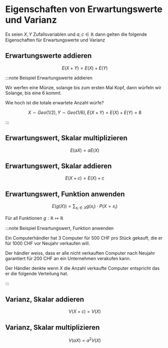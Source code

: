 # Eigenschaften von Erwartungswerte und Varianz

Es seien $X,Y$ Zufallsvariablen und $a,c \in \mathbb{R}$ dann gelten die folgende Eigenschaften für Erwartungswerte und Varianz

## Erwartungswerte addieren

$$E(X+Y) = E(X)+E(Y)$$

:::note Beispiel Erwartungswerte addieren

Wir werfen eine Münze, solange bis zum ersten Mal Kopf, dann würfeln wir Solange, bis eine 6 kommt.

Wie hoch ist die totale erwartete Anzahl würfe?

$$X \sim Geo(1/2), Y \sim Geo(1/6), E(X+Y)=E(X)+E(Y)=8$$

:::

## Erwartungswert, Skalar multiplizieren

$$E(aX) = aE(X)$$

## Erwartungswert, Skalar addieren

$$E(X+c) = E(X)+c$$

## Erwartungswert, Funktion anwenden

$$E(g(X))=\sum_{x_i \in X}{g(x_i)\cdot P(X=x_i)}$$

Für all Funktionen $g: \mathbb{R} \mapsto \mathbb{R}$

:::note Beispiel Erwartungswert, Funktion anwenden

Ein Computerhändler hat 3 Computer für 500 CHF pro Stück gekauft, die er für 1000 CHF vor Neujahr verkaufen will.

Der händler weiss, dass er alle nicht verkauften Computer nach Neujahr garantiert für 200 CHF an ein Unternehmen verakufen kann.

Der Händler denkte wenn $X$ die Anzahl verkaufte Computer entspricht das er die folgende Verteilung hat.

:::

## Varianz, Skalar addieren

$$V(X+c) = V(X)$$

## Varianz, Skalar multiplizieren

$$V(aX)=a^2V(X)$$
